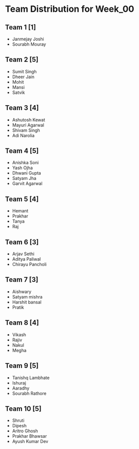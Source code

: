 # Team Distribution for Week_00

## Team 1 [1]

- Janmejay Joshi
- Sourabh Mouray

## Team 2 [5]

- Sumit Singh
- Dheer Jain
- Mohit
- Mansi
- Satvik

## Team 3 [4]

- Ashutosh Kewat
- Mayuri Agarwal
- Shivam Singh
- Adi Narolia

## Team 4 [5]

- Anishka Soni
- Yash Ojha
- Dhwani Gupta
- Satyam Jha
- Garvit Agarwal

## Team 5 [4]

- Hemant
- Prakhar
- Tanya
- Raj

## Team 6 [3]

- Arjav Sethi
- Aditya Paliwal
- Chirayu Pancholi

## Team 7 [3]

- Aishwary
- Satyam mishra
- Harshit bansal
- Pratik

## Team 8 [4]

- Vikash
- Rajiv
- Nakul
- Megha

## Team 9 [5]

- Tanishq Lambhate
- Ishuraj
- Aaradhy
- Sourabh Rathore

## Team 10 [5]

- Shruti
- Dipesh
- Aritro Ghosh
- Prakhar Bhawsar
- Ayush Kumar Dev
